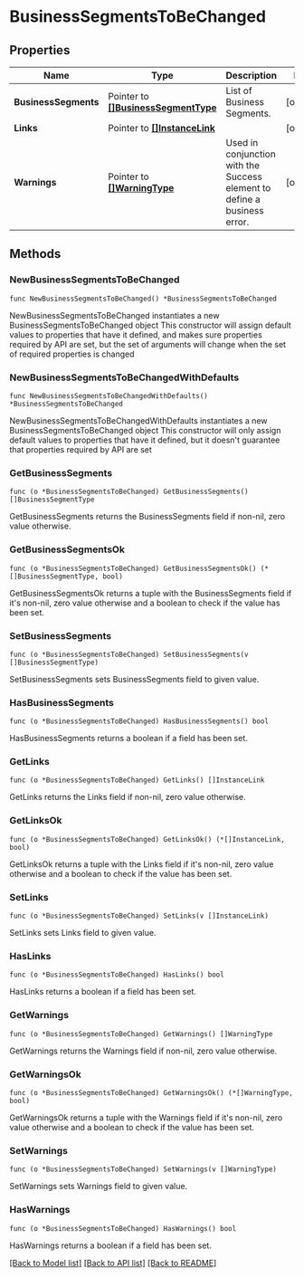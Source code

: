 # BusinessSegmentsToBeChanged

## Properties

Name | Type | Description | Notes
------------ | ------------- | ------------- | -------------
**BusinessSegments** | Pointer to [**[]BusinessSegmentType**](BusinessSegmentType.md) | List of Business Segments. | [optional] 
**Links** | Pointer to [**[]InstanceLink**](InstanceLink.md) |  | [optional] 
**Warnings** | Pointer to [**[]WarningType**](WarningType.md) | Used in conjunction with the Success element to define a business error. | [optional] 

## Methods

### NewBusinessSegmentsToBeChanged

`func NewBusinessSegmentsToBeChanged() *BusinessSegmentsToBeChanged`

NewBusinessSegmentsToBeChanged instantiates a new BusinessSegmentsToBeChanged object
This constructor will assign default values to properties that have it defined,
and makes sure properties required by API are set, but the set of arguments
will change when the set of required properties is changed

### NewBusinessSegmentsToBeChangedWithDefaults

`func NewBusinessSegmentsToBeChangedWithDefaults() *BusinessSegmentsToBeChanged`

NewBusinessSegmentsToBeChangedWithDefaults instantiates a new BusinessSegmentsToBeChanged object
This constructor will only assign default values to properties that have it defined,
but it doesn't guarantee that properties required by API are set

### GetBusinessSegments

`func (o *BusinessSegmentsToBeChanged) GetBusinessSegments() []BusinessSegmentType`

GetBusinessSegments returns the BusinessSegments field if non-nil, zero value otherwise.

### GetBusinessSegmentsOk

`func (o *BusinessSegmentsToBeChanged) GetBusinessSegmentsOk() (*[]BusinessSegmentType, bool)`

GetBusinessSegmentsOk returns a tuple with the BusinessSegments field if it's non-nil, zero value otherwise
and a boolean to check if the value has been set.

### SetBusinessSegments

`func (o *BusinessSegmentsToBeChanged) SetBusinessSegments(v []BusinessSegmentType)`

SetBusinessSegments sets BusinessSegments field to given value.

### HasBusinessSegments

`func (o *BusinessSegmentsToBeChanged) HasBusinessSegments() bool`

HasBusinessSegments returns a boolean if a field has been set.

### GetLinks

`func (o *BusinessSegmentsToBeChanged) GetLinks() []InstanceLink`

GetLinks returns the Links field if non-nil, zero value otherwise.

### GetLinksOk

`func (o *BusinessSegmentsToBeChanged) GetLinksOk() (*[]InstanceLink, bool)`

GetLinksOk returns a tuple with the Links field if it's non-nil, zero value otherwise
and a boolean to check if the value has been set.

### SetLinks

`func (o *BusinessSegmentsToBeChanged) SetLinks(v []InstanceLink)`

SetLinks sets Links field to given value.

### HasLinks

`func (o *BusinessSegmentsToBeChanged) HasLinks() bool`

HasLinks returns a boolean if a field has been set.

### GetWarnings

`func (o *BusinessSegmentsToBeChanged) GetWarnings() []WarningType`

GetWarnings returns the Warnings field if non-nil, zero value otherwise.

### GetWarningsOk

`func (o *BusinessSegmentsToBeChanged) GetWarningsOk() (*[]WarningType, bool)`

GetWarningsOk returns a tuple with the Warnings field if it's non-nil, zero value otherwise
and a boolean to check if the value has been set.

### SetWarnings

`func (o *BusinessSegmentsToBeChanged) SetWarnings(v []WarningType)`

SetWarnings sets Warnings field to given value.

### HasWarnings

`func (o *BusinessSegmentsToBeChanged) HasWarnings() bool`

HasWarnings returns a boolean if a field has been set.


[[Back to Model list]](../README.md#documentation-for-models) [[Back to API list]](../README.md#documentation-for-api-endpoints) [[Back to README]](../README.md)


